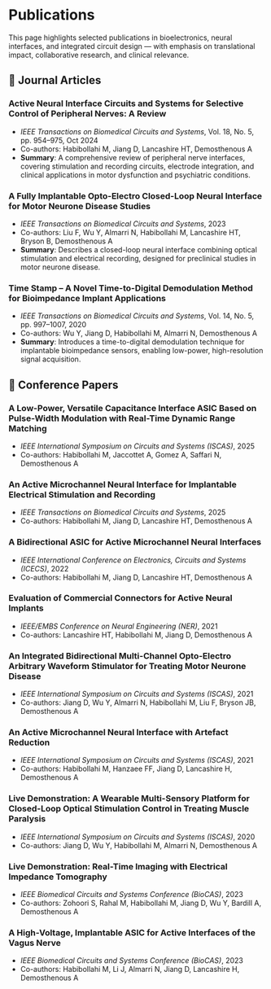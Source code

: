 # Publications

This page highlights selected publications in bioelectronics, neural interfaces, and integrated circuit design — with emphasis on translational impact, collaborative research, and clinical relevance.

## 🧠 Journal Articles

### Active Neural Interface Circuits and Systems for Selective Control of Peripheral Nerves: A Review
- *IEEE Transactions on Biomedical Circuits and Systems*, Vol. 18, No. 5, pp. 954–975, Oct 2024  
- Co-authors: Habibollahi M, Jiang D, Lancashire HT, Demosthenous A  
- **Summary**: A comprehensive review of peripheral nerve interfaces, covering stimulation and recording circuits, electrode integration, and clinical applications in motor dysfunction and psychiatric conditions.

### A Fully Implantable Opto-Electro Closed-Loop Neural Interface for Motor Neurone Disease Studies
- *IEEE Transactions on Biomedical Circuits and Systems*, 2023  
- Co-authors: Liu F, Wu Y, Almarri N, Habibollahi M, Lancashire HT, Bryson B, Demosthenous A  
- **Summary**: Describes a closed-loop neural interface combining optical stimulation and electrical recording, designed for preclinical studies in motor neurone disease.

### Time Stamp – A Novel Time-to-Digital Demodulation Method for Bioimpedance Implant Applications
- *IEEE Transactions on Biomedical Circuits and Systems*, Vol. 14, No. 5, pp. 997–1007, 2020  
- Co-authors: Wu Y, Jiang D, Habibollahi M, Almarri N, Demosthenous A  
- **Summary**: Introduces a time-to-digital demodulation technique for implantable bioimpedance sensors, enabling low-power, high-resolution signal acquisition.

## 🎤 Conference Papers

### A Low-Power, Versatile Capacitance Interface ASIC Based on Pulse-Width Modulation with Real-Time Dynamic Range Matching
- *IEEE International Symposium on Circuits and Systems (ISCAS)*, 2025  
- Co-authors: Habibollahi M, Jaccottet A, Gomez A, Saffari N, Demosthenous A

### An Active Microchannel Neural Interface for Implantable Electrical Stimulation and Recording
- *IEEE Transactions on Biomedical Circuits and Systems*, 2025  
- Co-authors: Habibollahi M, Jiang D, Lancashire HT, Demosthenous A

### A Bidirectional ASIC for Active Microchannel Neural Interfaces
- *IEEE International Conference on Electronics, Circuits and Systems (ICECS)*, 2022  
- Co-authors: Habibollahi M, Jiang D, Lancashire HT, Demosthenous A

### Evaluation of Commercial Connectors for Active Neural Implants
- *IEEE/EMBS Conference on Neural Engineering (NER)*, 2021  
- Co-authors: Lancashire HT, Habibollahi M, Jiang D, Demosthenous A

### An Integrated Bidirectional Multi-Channel Opto-Electro Arbitrary Waveform Stimulator for Treating Motor Neurone Disease
- *IEEE International Symposium on Circuits and Systems (ISCAS)*, 2021  
- Co-authors: Jiang D, Wu Y, Almarri N, Habibollahi M, Liu F, Bryson JB, Demosthenous A

### An Active Microchannel Neural Interface with Artefact Reduction
- *IEEE International Symposium on Circuits and Systems (ISCAS)*, 2021  
- Co-authors: Habibollahi M, Hanzaee FF, Jiang D, Lancashire H, Demosthenous A

### Live Demonstration: A Wearable Multi-Sensory Platform for Closed-Loop Optical Stimulation Control in Treating Muscle Paralysis
- *IEEE International Symposium on Circuits and Systems (ISCAS)*, 2020  
- Co-authors: Jiang D, Wu Y, Habibollahi M, Almarri N, Demosthenous A

### Live Demonstration: Real-Time Imaging with Electrical Impedance Tomography
- *IEEE Biomedical Circuits and Systems Conference (BioCAS)*, 2023  
- Co-authors: Zohoori S, Rahal M, Habibollahi M, Jiang D, Wu Y, Bardill A, Demosthenous A

### A High-Voltage, Implantable ASIC for Active Interfaces of the Vagus Nerve
- *IEEE Biomedical Circuits and Systems Conference (BioCAS)*, 2023  
- Co-authors: Habibollahi M, Li J, Almarri N, Jiang D, Lancashire H, Demosthenous A
